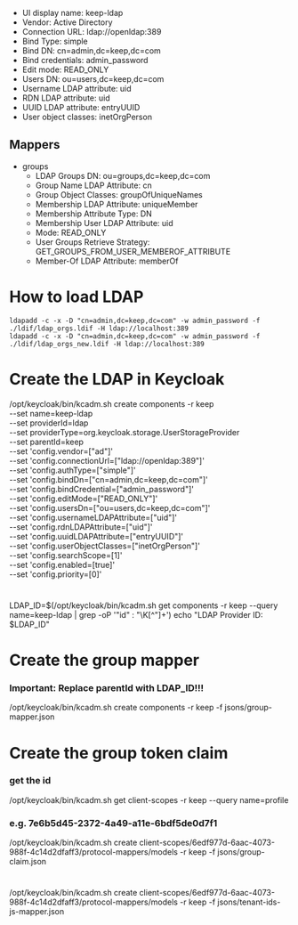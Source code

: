 - UI display name: keep-ldap
- Vendor: Active Directory
- Connection URL: ldap://openldap:389
- Bind Type: simple
- Bind DN: cn=admin,dc=keep,dc=com
- Bind credentials: admin_password
- Edit mode: READ_ONLY
- Users DN: ou=users,dc=keep,dc=com
- Username LDAP attribute: uid
- RDN LDAP attribute: uid
- UUID LDAP attribute: entryUUID
- User object classes: inetOrgPerson

## Mappers

- groups
  - LDAP Groups DN: ou=groups,dc=keep,dc=com
  - Group Name LDAP Attribute: cn
  - Group Object Classes: groupOfUniqueNames
  - Membership LDAP Attribute: uniqueMember
  - Membership Attribute Type: DN
  - Membership User LDAP Attribute: uid
  - Mode: READ_ONLY
  - User Groups Retrieve Strategy: GET_GROUPS_FROM_USER_MEMBEROF_ATTRIBUTE
  - Member-Of LDAP Attribute: memberOf

# How to load LDAP

```
ldapadd -c -x -D "cn=admin,dc=keep,dc=com" -w admin_password -f ./ldif/ldap_orgs.ldif -H ldap://localhost:389
ldapadd -c -x -D "cn=admin,dc=keep,dc=com" -w admin_password -f ./ldif/ldap_orgs_new.ldif -H ldap://localhost:389
```

# Create the LDAP in Keycloak

/opt/keycloak/bin/kcadm.sh create components -r keep \
 --set name=keep-ldap \
 --set providerId=ldap \
 --set providerType=org.keycloak.storage.UserStorageProvider \
 --set parentId=keep \
 --set 'config.vendor=["ad"]' \
 --set 'config.connectionUrl=["ldap://openldap:389"]' \
 --set 'config.authType=["simple"]' \
 --set 'config.bindDn=["cn=admin,dc=keep,dc=com"]' \
 --set 'config.bindCredential=["admin_password"]' \
 --set 'config.editMode=["READ_ONLY"]' \
 --set 'config.usersDn=["ou=users,dc=keep,dc=com"]' \
 --set 'config.usernameLDAPAttribute=["uid"]' \
 --set 'config.rdnLDAPAttribute=["uid"]' \
 --set 'config.uuidLDAPAttribute=["entryUUID"]' \
 --set 'config.userObjectClasses=["inetOrgPerson"]' \
 --set 'config.searchScope=[1]' \
 --set 'config.enabled=[true]' \
 --set 'config.priority=[0]'

#

LDAP_ID=$(/opt/keycloak/bin/kcadm.sh get components -r keep --query name=keep-ldap | grep -oP '"id" : "\K[^"]+')
echo "LDAP Provider ID: $LDAP_ID"

# Create the group mapper

### Important: Replace parentId with LDAP_ID!!!

/opt/keycloak/bin/kcadm.sh create components -r keep -f jsons/group-mapper.json

# Create the group token claim

### get the id

/opt/keycloak/bin/kcadm.sh get client-scopes -r keep --query name=profile

### e.g. 7e6b5d45-2372-4a49-a11e-6bdf5de0d7f1

/opt/keycloak/bin/kcadm.sh create client-scopes/6edf977d-6aac-4073-988f-4c14d2dfaff3/protocol-mappers/models -r keep -f jsons/group-claim.json

#

/opt/keycloak/bin/kcadm.sh create client-scopes/6edf977d-6aac-4073-988f-4c14d2dfaff3/protocol-mappers/models -r keep -f jsons/tenant-ids-js-mapper.json
